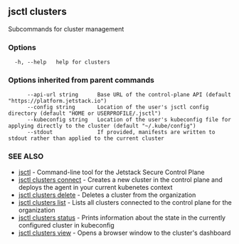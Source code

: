 ## jsctl clusters

Subcommands for cluster management

### Options

```
  -h, --help   help for clusters
```

### Options inherited from parent commands

```
      --api-url string      Base URL of the control-plane API (default "https://platform.jetstack.io")
      --config string       Location of the user's jsctl config directory (default "HOME or USERPROFILE/.jsctl")
      --kubeconfig string   Location of the user's kubeconfig file for applying directly to the cluster (default "~/.kube/config")
      --stdout              If provided, manifests are written to stdout rather than applied to the current cluster
```

### SEE ALSO

* [jsctl](jsctl.md)	 - Command-line tool for the Jetstack Secure Control Plane
* [jsctl clusters connect](jsctl_clusters_connect.md)	 - Creates a new cluster in the control plane and deploys the agent in your current kubenetes context
* [jsctl clusters delete](jsctl_clusters_delete.md)	 - Deletes a cluster from the organization
* [jsctl clusters list](jsctl_clusters_list.md)	 - Lists all clusters connected to the control plane for the organization
* [jsctl clusters status](jsctl_clusters_status.md)	 - Prints information about the state in the currently configured cluster in kubeconfig
* [jsctl clusters view](jsctl_clusters_view.md)	 - Opens a browser window to the cluster's dashboard

